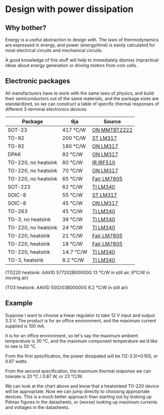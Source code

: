 # Design with power dissipation

## Why bother?

Energy is a useful abstraction to design with. The laws of
thermodynamics are expressed in energy, and power (energy/time) is
easily calculated for most electrical circuits and mechanical circuits.

A good knowledge of this stuff will help to immediately dismiss
impractical ideas about energy generation or driving motors from coin
cells.

## Electronic packages

All manufacturers have to work with the same laws of physics, and build their semiconductors out of the same materials, and the package sizes are standardized, so we can construct a table of specific thermal responses of different 3-terminal electronics devices.

| Package | θja | Source |
|---------|-----|--------|
| SOT-23 | 417 °C/W | [ON MMTBT2222](https://www.onsemi.com/pub/Collateral/MMBT2222LT1-D.PDF) |
| TO-92 | 200 °C/W  | [ST LM317](http://www.st.com/content/ccc/resource/technical/document/datasheet/ee/4d/b2/bd/25/fe/44/2c/CD00000469.pdf/files/CD00000469.pdf/jcr:content/translations/en.CD00000469.pdf)
| TO-92 | 180 °C/W  | [ON LM317](http://www.onsemi.com/pub/Collateral/LM317L-D.PDF) |
| DPAK | 92 °C/W | [ON LM317](http://www.onsemi.com/pub/Collateral/LM317M-D.PDF) |
| TO-220, no heatsink | 80 °C/W  | [IR IRF510](http://www.qsl.net/n4xy/PDFs/Semiconductor_Data_Sheets/irf-510.pdf) |
| TO-220, no heatsink | 70 °C/W  | [ON LM317](http://www.onsemi.com/pub/Collateral/LM317M-D.PDF) |
| TO-220, no heatsink | 65 °C/W | [Fair LM7805](https://www.fairchildsemi.com/datasheets/LM/LM7805.pdf) |
| SOT-223 | 62 °C/W  | [TI LM340](http://www.ti.com/lit/ds/symlink/lm340.pdf) |
| SOIC-8 | 55 °C/W  | [ST LM317](http://www.st.com/content/ccc/resource/technical/document/datasheet/ee/4d/b2/bd/25/fe/44/2c/CD00000469.pdf/files/CD00000469.pdf/jcr:content/translations/en.CD00000469.pdf) |
| SOIC-8 | 45 °C/W  | [ON LM317](http://www.onsemi.com/pub/Collateral/LM317L-D.PDF) |
| TO-263 | 45 °C/W  | [TI LM340](http://www.ti.com/lit/ds/symlink/lm340.pdf) |
| TO-3, no heatsink | 39 °C/W  | [TI LM340](http://www.ti.com/lit/ds/symlink/lm340.pdf) |
| TO-220, no heatsink | 24 °C/W  | [TI LM340](http://www.ti.com/lit/ds/symlink/lm340.pdf) |
| TO-220, heatsink | 21 °C/W | [Fair LM7805](https://www.fairchildsemi.com/datasheets/LM/LM7805.pdf) |
| TO-220, heatsink | 18 °C/W | [Fair LM7805](https://www.fairchildsemi.com/datasheets/LM/LM7805.pdf) |
| TO-220, heatsink | 14.7 °C/W  | [TI LM340](http://www.ti.com/lit/ds/symlink/lm340.pdf) |
| TO-3, heatsink | 8.2 °C/W  | [TI LM340](http://www.ti.com/lit/ds/symlink/lm340.pdf) |

(TO220 heatsink: AAVID 577202B00000G 13 °C/W in still air, 6°C/W in moving air)

(TO3 heatsink: AAVID 500203B00000G 6.2 °C/W in still air)

## Example

Suppose I want to choose a linear regulator to take 12 V input and output 3.3 V. The product is for an office environment, and the maximum current supplied is 100 mA.

It is for an office environment, so let's say the maximum ambient temperature is 30 °C, and the maximum component temperature we'd like to see is 50 °C.

From the first specification, the power dissipated will be (12-3.3)*0.100, or 0.87 watts.

From the second specification, the maximum thermal response we can tolerate is 20 °C / 0.87 W, or 23 °C/W.

We can look at the chart above and know that a heatsinked TO-220 device will be appropriate. Now we can jump directly to choosing appropriate devices.  This is a much better approach than starting out by looking up Pdmax figures in the datasheets, or (worse) looking up maximum currents and voltages in the datasheets.
